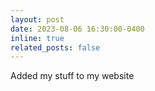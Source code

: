 ```yaml
---
layout: post
date: 2023-08-06 16:30:00-0400
inline: true
related_posts: false
---
```


Added my stuff to my website